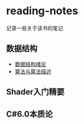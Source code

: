 # reading-notes

记录一些关于读书的笔记

## 数据结构
- [数据结构绪论](https://github.com/Lenzan/reading-notes/blob/master/books/Data%20Structure/Data%20Structure1.md)
- [算法与算法描述](https://github.com/Lenzan/reading-notes/blob/master/books/Data%20Structure/Data%20Structure2.md)

## Shader入门精要

## C#6.0本质论
